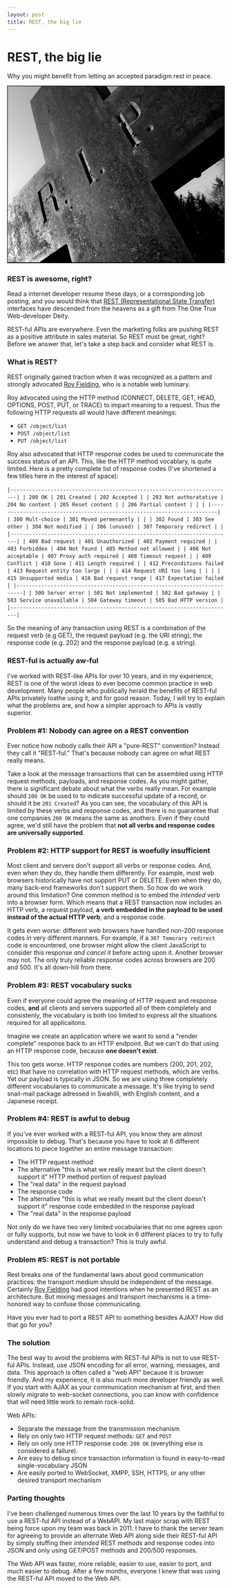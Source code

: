 ```yaml
---
layout: post
title: REST, the big lie
---
```


# REST, the big lie
Why you might benefit from letting an accepted paradigm rest in peace.

![REST, rest in peace](/images/2015-08-10-rip.jpg)

### REST is awesome, right?
Read a internet developer resume these days, or a corresponding job posting,
and you would think that [REST (Representational State Transfer)](https://en.wikipedia.org/wiki/Representational_state_transfer) interfaces have descended from the heavens as a gift from
The One True Web-developer Deity.

REST-ful APIs are everywhere. Even the marketing folks are pushing REST
as a positive attribute in sales material.  So REST must be great, right?
Before we answer that, let's take a step back and consider what REST is.

### What is REST?
REST originally gained traction when it was recognized as a pattern and
strongly advocated [Roy Fielding](https://en.wikipedia.org/wiki/Roy_Fielding),
who is a notable web luminary.

Roy advocated using the HTTP method (CONNECT, DELETE, GET, HEAD,
OPTIONS, POST, PUT, or TRACE) to impart meaning to a request. 
Thus the following HTTP requests all would have different meanings: 
- `GET /object/list`
- `POST /object/list`
- `PUT /object/list`

Roy also advocated that HTTP response codes be used to communicate the success
status of an API.  This, like the HTTP method vocablary, is quite limited.
Here is a pretty complete list of response codes (I've shortened a few titles
here in the interest of space):

`|------------------------------------------------------------------------|
| 200 OK | 201 Created | 202 Accepted |
| 203 Not authoratative | 204 No content | 205 Reset content |
| 206 Partial content | | |
|------------------------------------------------------------------------|
| 300 Mult-choice | 301 Moved permenantly | |
| 302 Found | 303 See other | 304 Not modified |
| 306 (unused) | 307 Temporary redirect | |
|------------------------------------------------------------------------|
| 400 Bad request | 401 Unauthorized | 402 Payment required |
| 403 Forbidden | 404 Not found | 405 Method not allowed |
| 406 Not acceptable | 407 Proxy auth required | 408 Timeout request |
| 409 Conflict | 410 Gone | 411 Length required |
| 412 Preconditions failed | 413 Request entity too large | |
| 414 Request URI too long | | |
| 415 Unsupported media | 416 Bad request range | 417 Expectation failed |
|------------------------------------------------------------------------|
| 500 Server error | 501 Not implemented | 502 Bad gateway |
| 503 Service unavailable | 504 Gateway timeout | 505 Bad HTTP version |
|------------------------------------------------------------------------|`

So the meaning of any transaction using REST is a combination of the request
verb (e.g GET), the request payload (e.g. the URI string), the response code
(e.g. 202) and the response payload (e.g. a string).

### REST-ful is actually aw-ful
I've worked with REST-like APIs for over 10 years, and in my experience, REST
is one of the worst ideas to ever become common practice in web development.
Many people who publically herald the benefits of REST-ful APIs privately 
loathe using it, and for good reason. Today, I will try to explain what
the problems are, and how a simpler approach to APIs is vastly superior.

### Problem #1: Nobody can agree on a REST convention
Ever notice how nobody calls their API a "pure-REST" convention?  Instead they
call it "REST-ful."  That's because nobody can agree on what REST really
means.

Take a look at the message transactions that can be assembled using HTTP
request methods, payloads, and response codes.  As you might gather, there is
significant debate about what the verbs really mean.  For example should `200
OK` be used to to indicate successful update of a record, or should it be `201
Created`?  As you can see, the vocabulary of this API is limited by these
verbs and response codes, and there is no guarantee that one companies `200
OK` means the same as anothers.  Even if they could agree, we'd still have the
problem that **not all verbs and response codes are universally supported**.

### Problem #2: HTTP support for REST is woefully insufficient
Most client and servers don't support all verbs or response codes.  And, even
when they do, they handle them differently.  For example, most web browsers
historically have not support PUT or DELETE.  Even when they do, many back-end
frameworks don't support them.  So how do we work around this limitation? One
common method is to embed the *intended* verb into a browser form.  Which
means that a REST transaction now includes an HTTP verb, a request payload,
**a verb embedded in the payload to be used instead of the actual HTTP verb**,
and a response code.

It gets even worse: different web browsers have handled non-200 response codes
in very different manners.  For example, if a `307 Temorary redirect` code is
encountered, one browser might allow the client JavaScript to consider this
response *and cancel it* before acting upon it.  Another browser may not.  The
only truly reliable response codes across browsers are 200 and 500.  It's all
down-hill from there.

### Problem #3: REST vocabulary sucks
Even if everyone could agree the meaning of HTTP request and response codes,
**and** all clients and servers supported all of them completely and
consistenly, the vocabulary is both too limited to express all the situations
required for all applicaitons.

Imagine we create an application where we want to send a "render complete"
response back to an HTTP endpoint.  But we can't do that using an HTTP
response code, because **one doesn't exist**.

This too gets worse.  HTTP response codes are numbers (200, 201, 202, etc)
that have no correlation with HTTP request methods, which are verbs.  Yet our
payload is typically in JSON.  So we are using three completely
different vocabularies to communicate a message.  It's like trying to send
snail-mail package adressed in Swahilli, with English content, and a Japanese
receipt.

### Problem #4: REST is awful to debug
If you've ever worked with a REST-ful API, you know they are almost impossible
to debug.  That's because you have to look at 6 different locations to piece
together an entire message transaction: 

- The HTTP request method
- The alternative "this is what we really meant but the client doesn't support it" HTTP method portion of request payload
- The "real data" in the request payload
- The response code
- The alternative "this is what we really meant but the client doesn't support
  it" response code embedded in the response payload
- The "real data" in the response payload

Not only do we have two very limited vocabularies that no one agrees upon or
fully supports, but now we have to look in 6 different places to try to fully
understand and debug a transaction?  This is truly awful.

### Problem #5: REST is not portable
Rest breaks one of the fundamental laws about good communication practices:
the transport medium should be independent of the message.  Certainly 
[Roy Fielding](https://en.wikipedia.org/wiki/Roy_Fielding) had good intentions
when he presented REST as an architecture.  But mixing messages and transport
mechanisms is a time-honored way to confuse those communicating.

Have you ever had to port a REST API to something besides AJAX?  How did that
go for you? 

### The solution
The best way to avoid the problems with REST-ful APIs is not to use REST-ful
APIs.  Instead, use JSON encoding for all error, warning, messages, and data.
This approach is often called a "web API" because it is browser friendly.  And
my experience, it is also much more developer friendly as well.  If you start
with AJAX as your communication mechanism at first, and then slowly migrate to
web-socket connections, you can know with confidence that will need little
work to remain rock-solid.

Web APIs:
- Separate the message from the transmission mechanism
- Rely on only two HTTP request methods: `GET` and `POST`
- Rely on only one HTTP response code: `200 OK` (everything else is considered
  a failure).
- Are easy to debug since transaction information is found in easy-to-read
  single-vocabulary JSON
- Are easily ported to WebSocket, XMPP, SSH, HTTPS, or any other desired transport
  mechanism

### Parting thoughts
I've been challenged numerous times over the last 10 years by the
faithful to use a REST-ful API instead of a WebAPI.  My last major scrap 
with REST being force upon my team was back in 2011.  I have to thank
the server team for agreeing to provide an alternate Web API along side 
their REST-ful API by simply stuffing their *intended* REST methods and
response codes into JSON and only using GET/POST methods and 200/500
responses.

The Web API was faster, more reliable, easier to use, easier to port, 
and much easier to debug.  After a few months, everyone I knew that was using
the REST-ful API moved to the Web API.


